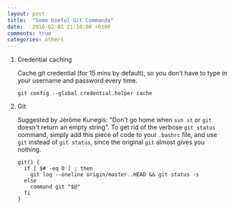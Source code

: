 ```yaml
---
layout: post
title:  "Some Useful Git Commands"
date:   2016-02-01 21:10:00 +0100
comments: true
categories: others
---
```


1.  Credential caching

    Cache git credential (for 15 mins by default), so you don't have to type in your username and password every time.

        git config --global credential.helper cache

2.  Git 

    Suggested by Jérôme Kunegis: "Don't go home when `svn st` or `git` doesn't return an empty string". To get rid of the verbose `git status` command, simply add this piece of code to your `.bashrc` file, and use `git` instead of `git status`, since the original `git` almost gives you nothing.

        git() {
          if [ $# -eq 0 ] ; then
            git log --oneline origin/master..HEAD && git status -s
          else
            command git "$@"
          fi
        }


